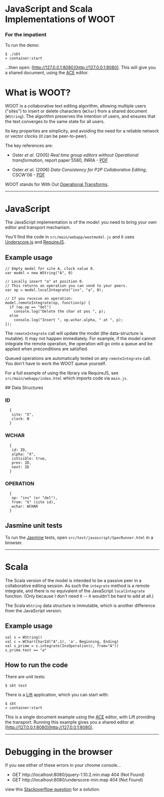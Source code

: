 # JavaScript and Scala Implementations of WOOT

### For the impatient

To run the demo:

    $ ./sbt
    > container:start
   
...then  open: [http://127.0.0.1:8080](http://127.0.0.1:8080).  This will give you a shared document, using the [ACE](http://ace.c9.io/) editor.


# What is WOOT?

WOOT is a collaborative text editing algorithm, allowing multiple users ("sites") to insert or delete characters (`WChar`) from a shared document (`WString`). The algorithm preserves the intention of users, and ensures that the text converges to the same state for all users.

Its key properties are simplicity, and avoiding the need for a reliable network or vector clocks (it can be peer-to-peer).

The key references are:

* Oster _et al._ (2005) _Real time group editors without Operational transformation_, report paper 5580, INRIA - [PDF](http://www.loria.fr/~oster/pmwiki/pub/papers/OsterRR05a.pdf)

* Oster _et al._ (2006) _Data Consistency for P2P Collaborative Editing_, CSCW'06 - [PDF](http://hal.archives-ouvertes.fr/docs/00/10/85/23/PDF/OsterCSCW06.pdf)

WOOT stands for With Out [Operational Transforms](https://en.wikipedia.org/wiki/Operational_transform).

-------------------


# JavaScript

The JavaScript implementation is of the _model_: you need to bring your own editor and transport mechanism.

You'll find the code in `src/main/webapp/wootmodel.js` and it uses [Underscore.js](http://underscorejs.org/) and [RequireJS](http://requirejs.org/).

## Example usage

    // Empty model for site A, clock value 0.
    var model = new WString("A", 0)

    // Locally insert "a" at position 0.
    // This returns an operation you can send to your peers.
    var op = model.localIntegrate("ins", "a", 0);

    // If you receive an operation:
    model.remoteIntegrate(op, function(p) {
      if (op.op == "del")
        console.log("Delete the char at pos ", p);
   	  else
   	    console.log("Insert ", op.wchar.alpha, " at ", p);
    });


The `remoteIntegrate` call will update the model (the data-structure is mutable). It may not happen immediately. For example, if the model cannot integrate the remote operation, the operation will go onto a queue and be applied when preconditions are satisfied.

Queued operations are automatically tested on any `remoteIntegrate` call. You don't have to work the WOOT queue yourself.

For a full example of using the library via RequireJS, see `src/main/webapp/index.html` which imports code via `main.js`.


## Data Structures

### ID

      {
       site: "X",
       clock: N
      }
### WCHAR
	
	  {
	   id: ID,
	   alpha: "X",
	   isVisible: true,
	   prev: ID,
	   next: ID
      }

### OPERATION
 
	  {
	   op: "ins" (or "del"),
	   from: "X" (site id),
	   wchar: WCHAR
	  }

## Jasmine unit tests

To run the [Jasmine](http://pivotal.github.io/jasmine/) tests, open `src/test/javascript/SpecRunner.html` in a browser.

-------------------

# Scala

The Scala version of the model is intended to be a passive peer in a collaborative editing session.  As such the `integrate` method is a remote integrate, and there is no equivalent of the JavaScript `localIntegrate` function. (Only because I don't need it -- it wouldn't be hard to add at all.)

The Scala `WString` data structure is immutable, which is another difference from the JavaScript version.

## Example usage

    val s = WString()
    val c = WChar(CharId("A",1), 'a', Beginning, Ending)
    val s_prime = s.integrate(InsOperation(c, from="A"))
    s_prime.text == "a"



## How to run the code

There are unit tests:

    $ sbt test
    
There is a [Lift](http://liftweb.net/) application, which you can start with:

    $ sbt 
    > container:start
    
This is a single document example using the [ACE](http://ace.c9.io/) editor, with Lift providing
 the transport.  Running this example gives you a shared editor at [http://127.0.0.1:8080](http://127.0.0.1:8080).


-------------------

# Debugging in the browser 

If you see either of these errors in your chrome console...

  * GET http://localhost:8080/jquery-1.10.2.min.map 404 (Not Found) 
  * GET http://localhost:8080/underscore-min.map 404 (Not Found) 

view this [Stackoverflow question](http://stackoverflow.com/questions/18365315/jquerys-jquery-1-10-2-min-map-is-triggering-a-404-not-found) for a solution.
